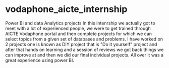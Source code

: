 # vodaphone_aicte_internship
Power Bi and data Analytics projects
In this intenrship we actually got to meet with a lot of experienced people, we were to get trained through AICTE Vodaphone portal and then complete projects for which we can select topics from a given set of databases and problems. I have worked on 2 projects one is known as DIY project that is "Do it yourself" project and after that hands on learning and a session of reviews we got back things we can improve at and then we did our final individual projects. All over it was a great experience using power BI. 
